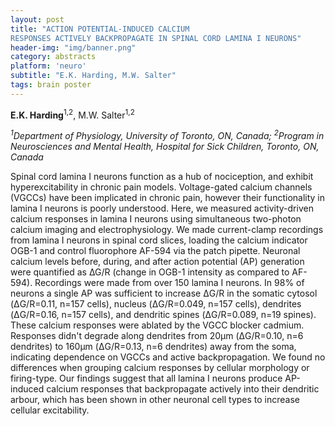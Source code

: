 ```yaml
---
layout: post
title: "ACTION POTENTIAL-INDUCED CALCIUM
RESPONSES ACTIVELY BACKPROPAGATE IN SPINAL CORD LAMINA I NEURONS"
header-img: "img/banner.png"
category: abstracts
platform: 'neuro'
subtitle: "E.K. Harding, M.W. Salter"
tags: brain poster
---
```

**E.K. Harding**<sup>1,2</sup>, M.W. Salter<sup>1,2</sup>

*<sup>1</sup>Department of Physiology, University of Toronto, ON, Canada;
<sup>2</sup>Program in Neurosciences and Mental Health, Hospital for Sick
Children, Toronto, ON, Canada*

Spinal cord lamina I neurons function as a hub of nociception, and
exhibit hyperexcitability in chronic pain models. Voltage-gated calcium
channels (VGCCs) have been implicated in chronic pain, however their
functionality in lamina I neurons is poorly understood. Here, we
measured activity-driven calcium responses in lamina I neurons using
simultaneous two-photon calcium imaging and electrophysiology. We made
current-clamp recordings from lamina I neurons in spinal cord slices,
loading the calcium indicator OGB-1 and control fluorophore AF-594 via
the patch pipette. Neuronal calcium levels before, during, and after
action potential (AP) generation were quantified as ∆G/R (change in
OGB-1 intensity as compared to AF-594). Recordings were made from over
150 lamina I neurons. In 98% of neurons a single AP was sufficient to
increase ΔG/R in the somatic cytosol (ΔG/R=0.11, n=157 cells), nucleus
(ΔG/R=0.049, n=157 cells), dendrites (ΔG/R=0.16, n=157 cells), and
dendritic spines (ΔG/R=0.089, n=19 spines). These calcium responses were
ablated by the VGCC blocker cadmium. Responses didn't degrade along
dendrites from 20µm (ΔG/R=0.10, n=6 dendrites) to 160µm (ΔG/R=0.13, n=6
dendrites) away from the soma, indicating dependence on VGCCs and active
backpropagation. We found no differences when grouping calcium responses
by cellular morphology or firing-type. Our findings suggest that all
lamina I neurons produce AP-induced calcium responses that backpropagate
actively into their dendritic arbour, which has been shown in other
neuronal cell types to increase cellular excitability.
